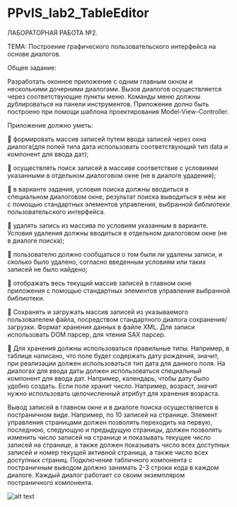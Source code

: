 # PPvIS_lab2_TableEditor
ЛАБОРАТОРНАЯ РАБОТА №2.

ТЕМА: Построение графического пользовательского интерфейса на основе диалогов.

Общее задание: 

Разработать оконное приложение с одним главным окном и несколькими дочерними диалогами. Вызов диалогов осуществляется через соответствующие пункты меню. Команды меню должны дублироваться на панели инструментов. 
Приложение долно быть построено при помощи шаблона проектирования Model-View-Controller.

Приложение должно уметь:

	формировать массив записей путем ввода записей через окна диалога(для полей типа дата использовать соответствующий тип data и компонент для ввода дат);

	осуществлять поиск записей в массиве соответствие с условиями указанными в отдельном диалоговом окне (не в диалоге удадения);

	в варианте задания, условия поиска должны вводиться в специальном диалоговом окне, результат поиска выводиться в нём же с помощью стандартных элементов управления, выбранной библиотеки пользовательского интерфейса.

	удалять запись из массива по условиям указанным в варианте. Условия удаления должны вводиться в отдельном диалоговом окне (не в диалоге поиска);

	пользователю должно сообщаться о том были ли удалены записи, и сколько было удалено, согласно введенным условиям или таких записей не было найдено;

	отображать весь текущий массив записей в главном окне приложения с помощью стандартных элементов управления выбранной библиотеки. 

	Сохранять и загружать массив записей из указываемого пользователем файла, посредством стандартного диалога сохранения/загрузки. Формат хранения данных в файле XML. Для записи использовать DOM парсер, для чтения SAX парсер.

	Для хранения должны использоваться правильные типы. Например, в таблице написано, что поле будет содержать дату рождения, значит, при реализации должен использоваться тип дата для данного поля. На диалогах для ввода даты должен использоваться специальный компонент для ввода дат. Например, календарь, чтобы дату было удобно создать. Если поле хранит число. Например, возраст, значит нужно использовать целочисленный атрибут для хранения возраста.

Вывод записей в главном окне и в диалоге поиска осуществляется в постраничном виде. Например, по 10 записей на странице. Элемент управления страницами должен позволять переходить на первую, последнюю, следующую и предыдущую страницы, должен позволять изменить число записей на странице и показывать текущее число записей на странице, а также должен показывать число всех доступных записей и номер текущей активной страница, а также число всех доступных страниц. Подключение табличного компонента с постраничным выводом должно занимать 2-3 строки кода в каждом диалоге. Каждый диалог работает со своим экземпляром постраничного компонента.

![alt text](figures/var5.PNG)
